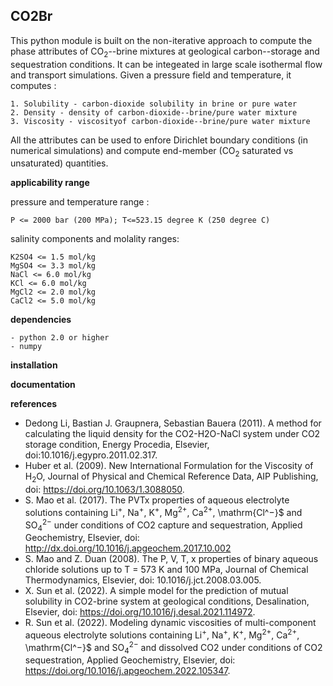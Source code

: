 ## **CO2Br**

This python module is built on the non-iterative approach to compute the phase attributes of $\mathrm{CO_2}$--brine mixtures at geological carbon--storage and sequestration conditions. It can be integeated in large scale isothermal flow and transport simulations. Given a pressure field and temperature, it computes :
```
1. Solubility - carbon-dioxide solubility in brine or pure water
2. Density - density of carbon-dioxide--brine/pure water mixture
3. Viscosity - viscosityof carbon-dioxide--brine/pure water mixture
```
All the attributes can be used to enfore Dirichlet boundary conditions (in numerical simulations) and compute end-member ($\mathrm{CO_2}$ saturated vs unsaturated) quantities.

**applicability range**

pressure and temperature range : 
```
P <= 2000 bar (200 MPa); T<=523.15 degree K (250 degree C)
```
salinity components and molality ranges: 
```
K2SO4 <= 1.5 mol/kg
MgSO4 <= 3.3 mol/kg
NaCl <= 6.0 mol/kg
KCl <= 6.0 mol/kg
MgCl2 <= 2.0 mol/kg
CaCl2 <= 5.0 mol/kg
```
**dependencies**
```
- python 2.0 or higher
- numpy
```

**installation**

**documentation**

**references**
* Dedong Li, Bastian J. Graupnera, Sebastian Bauera (2011). A method for calculating the liquid density for the CO2-H2O-NaCl system under CO2 storage condition, Energy Procedia, Elsevier, doi:10.1016/j.egypro.2011.02.317.
* Huber et al. (2009). New International Formulation for the Viscosity of $\mathrm{H_2O}$, Journal of Physical and Chemical Reference Data, AIP Publishing, doi: https://doi.org/10.1063/1.3088050.
* S. Mao et al. (2017). The PVTx properties of aqueous electrolyte solutions containing $\mathrm{Li^+}$, $\mathrm{Na^+}$, $\mathrm{K^+}$, $\mathrm{Mg^{2+}}$, $\mathrm{Ca^{2+}}$, \mathrm{Cl^−}$ and $\mathrm{SO_4^{2-}}$ under conditions of CO2 capture and sequestration, Applied Geochemistry, Elsevier, doi: http://dx.doi.org/10.1016/j.apgeochem.2017.10.002
* S. Mao and Z. Duan (2008). The P, V, T, x properties of binary aqueous chloride solutions up to T = 573 K and 100 MPa, Journal of Chemical Thermodynamics, Elsevier, doi: 10.1016/j.jct.2008.03.005.
* X. Sun et al. (2022). A simple model for the prediction of mutual solubility in CO2-brine system at geological conditions, Desalination, Elsevier, doi: https://doi.org/10.1016/j.desal.2021.114972.
* R. Sun et al. (2022). Modeling dynamic viscosities of multi-component aqueous electrolyte
solutions containing $\mathrm{Li^+}$, $\mathrm{Na^+}$, $\mathrm{K^+}$, $\mathrm{Mg^{2+}}$, $\mathrm{Ca^{2+}}$, \mathrm{Cl^−}$ and $\mathrm{SO_4^{2-}}$ and dissolved CO2 under conditions of CO2 sequestration, Applied Geochemistry, Elsevier, doi: https://doi.org/10.1016/j.apgeochem.2022.105347.
